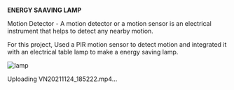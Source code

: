 **ENERGY SAAVING LAMP**

Motion Detector - A motion detector or a motion sensor is an electrical instrument that helps to detect any nearby motion. 

For this project, Used a PIR motion sensor to detect motion and integrated it with an electrical table lamp to make a energy saving lamp.

![lamp](https://user-images.githubusercontent.com/88089351/186608520-fd0ae8f5-46f7-499c-b813-0b2f43107897.jpg)


Uploading VN20211124_185222.mp4…

